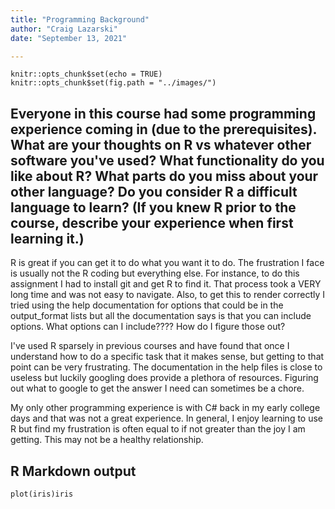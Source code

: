 ```yaml
---
title: "Programming Background"
author: "Craig Lazarski"
date: "September 13, 2021"

---
```


```{r setup, include=FALSE}
knitr::opts_chunk$set(echo = TRUE)
knitr::opts_chunk$set(fig.path = "../images/")
```

## Everyone in this course had some programming experience coming in (due to the prerequisites).  What are your thoughts on R vs whatever other software you've used?  What functionality do you like about R?  What parts do you miss about your other language?  Do you consider R a difficult language to learn? (If you knew R prior to the course, describe your experience when first learning it.)

R is great if you can get it to do what you want it to do. The frustration I face is usually not the R coding but everything else. For instance, to do this assignment I had to install git and get R to find it. That process took a VERY long time and was not easy to navigate. Also, to get this to render correctly I tried using the help documentation for options that could be in the output_format lists but all the documentation says is that you can include options. What options can I include???? How do I figure those out? 

I've used R sparsely in previous courses and have found that once I understand how to do a specific task that it makes sense, but getting to that point can be very frustrating. The documentation in the help files is close to useless but luckily googling does provide a plethora of resources. Figuring out what to google to get the answer I need can sometimes be a chore. 

My only other programming experience is with C# back in my early college days and that was not a great experience. In general, I enjoy learning to use R but find my frustration is often equal to if not greater than the joy I am getting. This may not be a healthy relationship.

## R Markdown output

```{r}
plot(iris)iris
```
